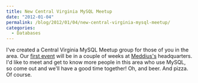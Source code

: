 ```yaml
---
title: New Central Virginia MySQL Meetup
date: "2012-01-04"
permalink: /blog/2012/01/04/new-central-virginia-mysql-meetup/
categories:
  - Databases
---
```

I've created a Central Virginia MySQL Meetup group for those of you in the area. Our [first event][1] will be in a couple of weeks at [Meddius's][2] headquarters. I'd like to meet and get to know more people in this area who use MySQL, so come out and we'll have a good time together! Oh, and beer. And pizza. Of course.

 [1]: http://www.meetup.com/Central-Virginia-MySQL-Meetup/events/46623002/
 [2]: http://www.meddius.com/

